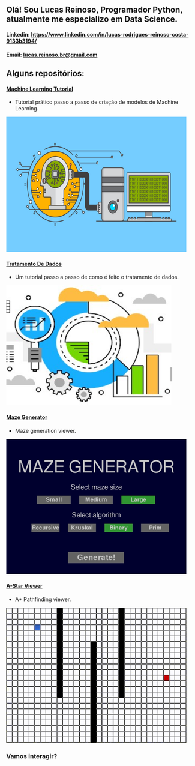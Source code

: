 ## Olá! Sou Lucas Reinoso, Programador Python, atualmente me especializo em Data Science.

#### Linkedin: https://www.linkedin.com/in/lucas-rodrigues-reinoso-costa-9133b3194/

#### Email: lucas.reinoso.br@gmail.com

## Alguns repositórios:

#### [Machine Learning Tutorial](https://github.com/EuReinoso/MachineLearning-Tutorial)
- Tutorial prático passo a passo de criação de modelos de Machine Learning.
<img src= "https://github.com/EuReinoso/MachineLearning-Tutorial/blob/master/assets/ML.jpg" width = "480" height = "360" />

#### [Tratamento De Dados](https://github.com/EuReinoso/TratamentoDeDados)
- Um tutorial passo a passo de como é feito o tratamento de dados.
<img src= "https://github.com/EuReinoso/TratamentoDeDados/blob/master/assets/foto1.jpg" width = "440" height = "320" />

#### [Maze Generator](https://github.com/EuReinoso/Maze-Generator)
- Maze generation viewer.
<img src= "https://github.com/EuReinoso/Maze-Generator/blob/master/assets/large.gif" width = "480" height = "360" />

#### [A-Star Viewer](https://github.com/EuReinoso/A-Star-Visual)
- A* Pathfinding viewer.
<img src= "https://github.com/EuReinoso/A-Star-Visual/blob/master/assets/main.gif" width = "480" height = "360" />



### Vamos interagir?
